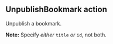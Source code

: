 ## UnpublishBookmark action

Unpublish a bookmark.

**Note:** Specify *either* `title` *or* `id`, not both.
